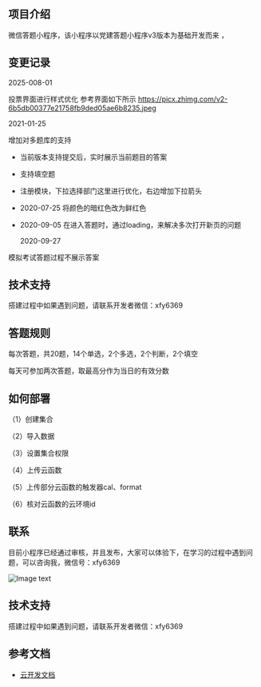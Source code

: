 ## 项目介绍

   微信答题小程序，该小程序以党建答题小程序v3版本为基础开发而来
   ，

## 变更记录

2025-008-01

投票界面进行样式优化
参考界面如下所示
https://picx.zhimg.com/v2-6b5db00377e21758fb9ded05ae6b8235.jpeg

2021-01-25 

增加对多题库的支持

  
+ 当前版本支持提交后，实时展示当前题目的答案
+ 支持填空题
+ 注册模块，下拉选择部门这里进行优化，右边增加下拉箭头
+ 2020-07-25 将颜色的暗红色改为鲜红色

+ 2020-09-05
  在进入答题时，通过loading，来解决多次打开新页的问题

  2020-09-27

模拟考试答题过程不展示答案

## 技术支持

搭建过程中如果遇到问题，请联系开发者微信：xfy6369


## 答题规则

   每次答题，共20题，14个单选，2个多选，2个判断，2个填空

   每天可参加两次答题，取最高分作为当日的有效分数   

## 如何部署
（1）创建集合

（2）导入数据

（3）设置集合权限

（4）上传云函数

（5）上传部分云函数的触发器cal、format

（6）核对云函数的云环境id

## 联系

目前小程序已经通过审核，并且发布，大家可以体验下，在学习的过程中遇到问题，可以咨询我，微信号：xfy6369

![Image text]( https://s1.ax1x.com/2020/08/03/adKjYR.jpg)

## 技术支持

搭建过程中如果遇到问题，请联系开发者微信：xfy6369

## 参考文档

- [云开发文档](https://developers.weixin.qq.com/miniprogram/dev/wxcloud/basis/getting-started.html)

